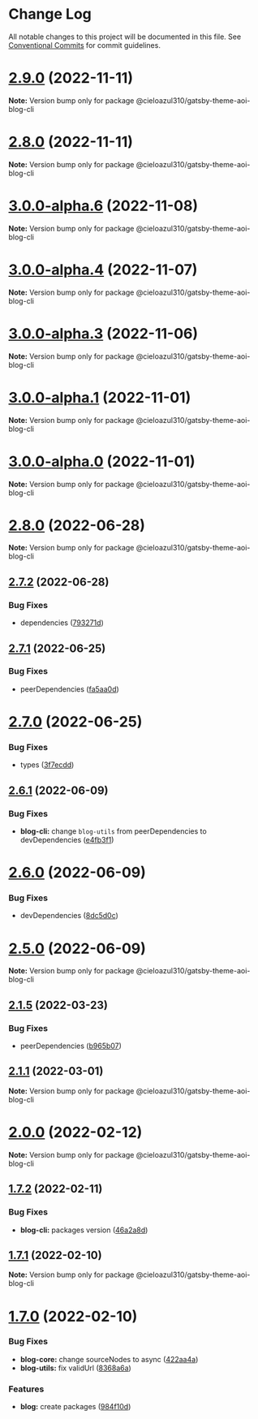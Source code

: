 # Change Log

All notable changes to this project will be documented in this file.
See [Conventional Commits](https://conventionalcommits.org) for commit guidelines.

# [2.9.0](https://github.com/cieloazul310/gatsby-aoi/compare/v3.0.0-alpha.6...v2.9.0) (2022-11-11)

**Note:** Version bump only for package @cieloazul310/gatsby-theme-aoi-blog-cli

# [2.8.0](https://github.com/cieloazul310/gatsby-aoi/compare/v3.0.0-alpha.6...v2.8.0) (2022-11-11)

**Note:** Version bump only for package @cieloazul310/gatsby-theme-aoi-blog-cli

# [3.0.0-alpha.6](https://github.com/cieloazul310/gatsby-aoi/compare/v3.0.0-alpha.5...v3.0.0-alpha.6) (2022-11-08)

**Note:** Version bump only for package @cieloazul310/gatsby-theme-aoi-blog-cli

# [3.0.0-alpha.4](https://github.com/cieloazul310/gatsby-aoi/compare/v3.0.0-alpha.3...v3.0.0-alpha.4) (2022-11-07)

**Note:** Version bump only for package @cieloazul310/gatsby-theme-aoi-blog-cli

# [3.0.0-alpha.3](https://github.com/cieloazul310/gatsby-aoi/compare/v3.0.0-alpha.2...v3.0.0-alpha.3) (2022-11-06)

**Note:** Version bump only for package @cieloazul310/gatsby-theme-aoi-blog-cli

# [3.0.0-alpha.1](https://github.com/cieloazul310/gatsby-aoi/compare/v3.0.0-alpha.0...v3.0.0-alpha.1) (2022-11-01)

**Note:** Version bump only for package @cieloazul310/gatsby-theme-aoi-blog-cli

# [3.0.0-alpha.0](https://github.com/cieloazul310/gatsby-aoi/compare/v2.8.0...v3.0.0-alpha.0) (2022-11-01)

**Note:** Version bump only for package @cieloazul310/gatsby-theme-aoi-blog-cli

# [2.8.0](https://github.com/cieloazul310/gatsby-aoi/compare/v2.7.2...v2.8.0) (2022-06-28)

**Note:** Version bump only for package @cieloazul310/gatsby-theme-aoi-blog-cli

## [2.7.2](https://github.com/cieloazul310/gatsby-aoi/compare/v2.7.1...v2.7.2) (2022-06-28)

### Bug Fixes

- dependencies ([793271d](https://github.com/cieloazul310/gatsby-aoi/commit/793271d61810e9d9ca304cfe91ea378e7040041a))

## [2.7.1](https://github.com/cieloazul310/gatsby-aoi/compare/v2.7.0...v2.7.1) (2022-06-25)

### Bug Fixes

- peerDependencies ([fa5aa0d](https://github.com/cieloazul310/gatsby-aoi/commit/fa5aa0dc7fcbdc73a6216f4de2098b534e769015))

# [2.7.0](https://github.com/cieloazul310/gatsby-aoi/compare/v2.6.1...v2.7.0) (2022-06-25)

### Bug Fixes

- types ([3f7ecdd](https://github.com/cieloazul310/gatsby-aoi/commit/3f7ecdd0b44b7d63ba5e1d3446a44b5a53dd6915))

## [2.6.1](https://github.com/cieloazul310/gatsby-aoi/compare/v2.6.0...v2.6.1) (2022-06-09)

### Bug Fixes

- **blog-cli:** change `blog-utils` from peerDependencies to devDependencies ([e4fb3f1](https://github.com/cieloazul310/gatsby-aoi/commit/e4fb3f13299c5db2dd467e6d885da441af085e59))

# [2.6.0](https://github.com/cieloazul310/gatsby-aoi/compare/v2.5.0...v2.6.0) (2022-06-09)

### Bug Fixes

- devDependencies ([8dc5d0c](https://github.com/cieloazul310/gatsby-aoi/commit/8dc5d0c9f78a92ad029528f097c46716a3151ebd))

# [2.5.0](https://github.com/cieloazul310/gatsby-aoi/compare/v2.4.2...v2.5.0) (2022-06-09)

**Note:** Version bump only for package @cieloazul310/gatsby-theme-aoi-blog-cli

## [2.1.5](https://github.com/cieloazul310/gatsby-aoi/compare/v2.1.4...v2.1.5) (2022-03-23)

### Bug Fixes

- peerDependencies ([b965b07](https://github.com/cieloazul310/gatsby-aoi/commit/b965b07ed260b5554ca44dea1ea50a0f911d70a9))

## [2.1.1](https://github.com/cieloazul310/gatsby-aoi/compare/v2.1.0...v2.1.1) (2022-03-01)

**Note:** Version bump only for package @cieloazul310/gatsby-theme-aoi-blog-cli

# [2.0.0](https://github.com/cieloazul310/gatsby-aoi/compare/v1.7.2...v2.0.0) (2022-02-12)

**Note:** Version bump only for package @cieloazul310/gatsby-theme-aoi-blog-cli

## [1.7.2](https://github.com/cieloazul310/gatsby-aoi/compare/v1.7.1...v1.7.2) (2022-02-11)

### Bug Fixes

- **blog-cli:** packages version ([46a2a8d](https://github.com/cieloazul310/gatsby-aoi/commit/46a2a8d5a08fa1e13bfa55a94ae3027746d50ed0))

## [1.7.1](https://github.com/cieloazul310/gatsby-aoi/compare/v1.7.0...v1.7.1) (2022-02-10)

**Note:** Version bump only for package @cieloazul310/gatsby-theme-aoi-blog-cli

# [1.7.0](https://github.com/cieloazul310/gatsby-aoi/compare/v1.6.1...v1.7.0) (2022-02-10)

### Bug Fixes

- **blog-core:** change sourceNodes to async ([422aa4a](https://github.com/cieloazul310/gatsby-aoi/commit/422aa4a1ce75e033e338db8066a0e9a3632391b8))
- **blog-utils:** fix validUrl ([8368a6a](https://github.com/cieloazul310/gatsby-aoi/commit/8368a6aad98ff6a9b5d69d018ca3a40f7c0fd98e))

### Features

- **blog:** create packages ([984f10d](https://github.com/cieloazul310/gatsby-aoi/commit/984f10dbd6bd7479e57dbd2f2435f20727fbec7c))
